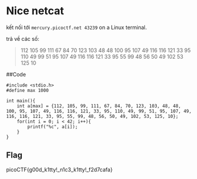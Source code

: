 # Nice netcat

kết nối tới `mercury.picoctf.net 43239` on a Linux terminal.

trả về các số: 
> 112
105
99
111
67
84
70
123
103
48
48
100
95
107
49
116
116
121
33
95
110
49
99
51
95
107
49
116
116
121
33
95
55
99
48
56
50
49
102
53
125
10


##Code
```
#include <stdio.h>
#define max 1000

int main(){
	int a[max] = {112, 105, 99, 111, 67, 84, 70, 123, 103, 48, 48, 100, 95, 107, 49, 116, 116, 121, 33, 95, 110, 49, 99, 51, 95, 107, 49, 116, 116, 121, 33, 95, 55, 99, 48, 56, 50, 49, 102, 53, 125, 10};
	for(int i = 0; i < 42; i++){
		printf("%c", a[i]);
	}
}
```

## Flag

picoCTF{g00d_k1tty!_n1c3_k1tty!_f2d7cafa}
